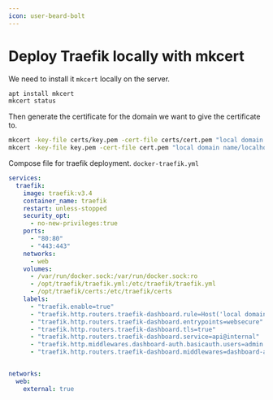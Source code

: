 ```yaml
---
icon: user-beard-bolt
---
```


# Deploy Traefik locally with mkcert

We need to install it `mkcert` locally on the server.&#x20;

```bash
apt install mkcert
mkcert status
```

Then generate the certificate for the domain we want to give the certificate to.

```bash
mkcert -key-file certs/key.pem -cert-file certs/cert.pem "local domain name/localhost"
mkcert -key-file key.pem -cert-file cert.pem "local domain name/localhost"
```

Compose file for traefik deployment. `docker-traefik.yml`&#x20;



```yaml
services:
  traefik:
    image: traefik:v3.4
    container_name: traefik
    restart: unless-stopped
    security_opt:
      - no-new-privileges:true
    ports:
      - "80:80"
      - "443:443"
    networks:
      - web
    volumes:
      - /var/run/docker.sock:/var/run/docker.sock:ro
      - /opt/traefik/traefik.yml:/etc/traefik/traefik.yml
      - /opt/traefik/certs:/etc/traefik/certs 
    labels:
      - "traefik.enable=true"
      - "traefik.http.routers.traefik-dashboard.rule=Host('local domain name/localhost`)"
      - "traefik.http.routers.traefik-dashboard.entrypoints=websecure"
      - "traefik.http.routers.traefik-dashboard.tls=true"
      - "traefik.http.routers.traefik-dashboard.service=api@internal"
      - "traefik.http.middlewares.dashboard-auth.basicauth.users=admin:$$2y$$XXXXXXXX"
      - "traefik.http.routers.traefik-dashboard.middlewares=dashboard-auth@docker"


networks:
  web:
    external: true
    
```
